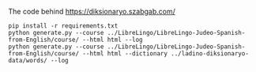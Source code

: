 The code behind https://diksionaryo.szabgab.com/



```
pip install -r requirements.txt
python generate.py --course ../LibreLingo/LibreLingo-Judeo-Spanish-from-English/course/ --html html --log
python generate.py --course ../LibreLingo/LibreLingo-Judeo-Spanish-from-English/course/ --html html --dictionary ../ladino-diksionaryo-data/words/ --log
```
